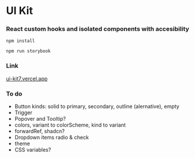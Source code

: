 # UI Kit

### React custom hooks and isolated components with accesibility

`npm install`

`npm run storybook`

### Link

[ui-kit7.vercel.app](https://ui-kit7.vercel.app/)

### To do

- Button kinds: solid to primary, secondary, outline (alernative), empty
- Trigger
- Popover and Tooltip?
- colors, variant to colorScheme, kind to variant
- forwardRef, shadcn?
- Dropdown items radio & check
- theme
- CSS variables?
